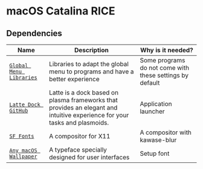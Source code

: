 # macOS Catalina RICE 

## Dependencies

| Name | Description | Why is it needed? |
| --- | --- | --- |
| [`Global Menu Libraries`](https://github.com/The-Sensual-Dotfiles/Libreries-Global-Menu-KDE) |  Libraries to adapt the global menu to programs and have a better experience  | Some programs do not come with these settings by default  |
| [`Latte Dock GitHub`](https://github.com/KDE/latte-dock) | Latte is a dock based on plasma frameworks that provides an elegant and intuitive experience for your tasks and plasmoids. | Application launcher |
| [`SF Fonts`](https://github.com/tryone144/compton/tree/feature/dual_kawase) | A compositor for X11 | A compositor with kawase-blur |
| [`Any macOS Wallpaper`](https://github.com/rsms/inter/) | A typeface specially designed for user interfaces | Setup font | 

